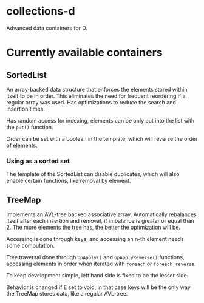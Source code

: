 # collections-d
Advanced data containers for D.

# Currently available containers

## SortedList

An array-backed data structure that enforces the elements stored within itself to be in order. This eliminates the need for frequent
reordering if a regular array was used. Has optimizations to reduce the search and insertion times.

Has random access for indexing, elements can be only put into the list with the `put()` function.

Order can be set with a boolean in the template, which will reverse the order of elements.

### Using as a sorted set

The template of the SortedList can disable duplicates, which will also enable certain functions, like removal by element.

## TreeMap

Implements an AVL-tree backed associative array. Automatically rebalances itself after each insertion and removal, if imbalance is 
greater or equal than 2. The more elements the tree has, the better the optimization will be.

Accessing is done through keys, and accessing an n-th element needs some computation.

Tree traversal done through `opApply()` and `opApplyReverse()` functions, accessing elements in order when iterated with `foreach`
or `foreach_reverse`.

To keep development simple, left hand side is fixed to be the lesser side.

Behavior is changed if E set to void, in that case keys will be the only way the TreeMap stores data, like a regular AVL-tree.